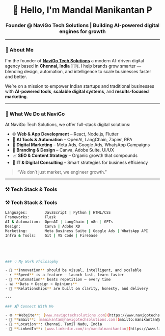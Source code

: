 <h1 align="center">👋 Hello, I'm Mandal Manikantan P</h1>
<h3 align="center">Founder @ NaviGo Tech Solutions | Building AI-powered digital engines for growth</h3>

---

### 🚀 About Me

I'm the founder of [**NaviGo Tech Solutions**](https://www.navigotechsolutions.com) a modern AI-driven digital agency based in **Chennai, India** 🇮🇳. I help brands grow smarter — blending design, automation, and intelligence to scale businesses faster and better.

We’re on a mission to empower Indian startups and traditional businesses with **AI-powered tools**, **scalable digital systems**, and **results-focused marketing**.

---

### 🧠 What We Do at NaviGo

At NaviGo Tech Solutions, we offer full-stack digital solutions:

- 🌐 **Web & App Development** – React, Node.js, Flutter
- 🤖 **AI Tools & Automation** – OpenAI, LangChain, Zapier, RPA
- 🚀 **Digital Marketing** – Meta Ads, Google Ads, WhatsApp Campaigns
- 🎨 **Branding & Design** – Canva, Adobe Suite, UI/UX
- 📈 **SEO & Content Strategy** – Organic growth that compounds
- 🧩 **IT & Digital Consulting** – Smart strategies for business efficiency

> “We don’t just market, we engineer growth.”

---

### ⚒️ Tech Stack & Tools


### ⚒️ Tech Stack & Tools

```bash
Languages:        JavaScript | Python | HTML/CSS
Frameworks:       Flask
AI & Automation:  OpenAI | LangChain | n8n | GPTs
Design:           Canva | Adobe XD
Marketing:        Meta Business Suite | Google Ads | WhatsApp API
Infra & Tools:    Git | VS Code | Firebase





### 💡 My Work Philosophy

- 🧠 **Innovation** should be visual, intelligent, and scalable  
- ⚡ **Speed** is a feature — launch fast, learn faster  
- 🎯 **Automation** beats repetition — every time  
- 📊 **Data + Design > Opinions**  
- 🤝 **Relationships** are built on clarity, honesty, and delivery  

---

### 📬 Connect With Me

- 🌐 **Website**: [www.navigotechsolutions.com](https://www.navigotechsolutions.com)  
- 📧 **Email**: [manikantan@navigotechsolutions.com](mailto:manikantan@navigotechsolutions.com)  
- 📍 **Location**: Chennai, Tamil Nadu, India  
- 🔗 **LinkedIn**: [www.linkedin.com/in/mandalmanikantan](https://www.linkedin.com/in/mandalmanikantan)




